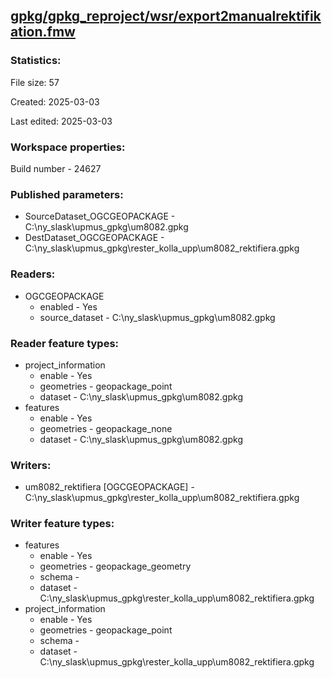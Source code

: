 ﻿## [gpkg/gpkg_reproject/wsr/export2manualrektifikation.fmw](https://github.com/kicki58/kix_working_dir/blob/master/gpkg/gpkg_reproject/wsr/export2manualrektifikation.fmw)

### Statistics:
File size: 57

Created: 2025-03-03

Last edited: 2025-03-03


### Workspace properties:
Build number    - 24627

### Published parameters:
*  SourceDataset_OGCGEOPACKAGE    -   C:\ny_slask\upmus_gpkg\um8082.gpkg
*  DestDataset_OGCGEOPACKAGE    -   C:\ny_slask\upmus_gpkg\rester_kolla_upp\um8082_rektifiera.gpkg

### Readers:
*  OGCGEOPACKAGE
    * enabled    -  Yes
    * source_dataset    -   C:\ny_slask\upmus_gpkg\um8082.gpkg

### Reader feature types:
*  project_information
    * enable - Yes
    * geometries - geopackage_point
    * dataset - C:\ny_slask\upmus_gpkg\um8082.gpkg
*  features
    * enable - Yes
    * geometries - geopackage_none
    * dataset - C:\ny_slask\upmus_gpkg\um8082.gpkg


### Writers:
*  um8082_rektifiera [OGCGEOPACKAGE]    -   C:\ny_slask\upmus_gpkg\rester_kolla_upp\um8082_rektifiera.gpkg

### Writer feature types:
*  features
    * enable - Yes
    * geometries - geopackage_geometry
    * schema - 
    * dataset - C:\ny_slask\upmus_gpkg\rester_kolla_upp\um8082_rektifiera.gpkg
*  project_information
    * enable - Yes
    * geometries - geopackage_point
    * schema - 
    * dataset - C:\ny_slask\upmus_gpkg\rester_kolla_upp\um8082_rektifiera.gpkg


